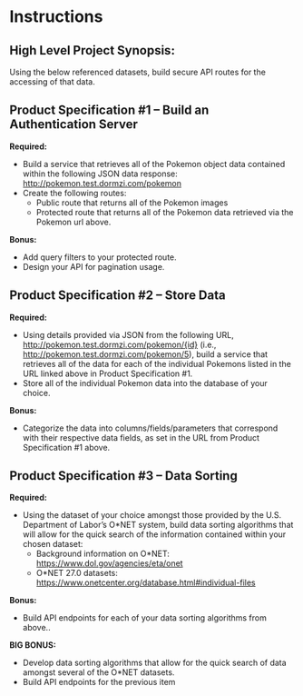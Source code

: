 # Instructions

## High Level Project Synopsis: 
Using the below referenced datasets, build secure API routes for the accessing of that data. 

## Product Specification #1 – Build an Authentication Server 
**Required:** 
 - Build a service that retrieves all of the Pokemon object data contained within the following JSON data response: http://pokemon.test.dormzi.com/pokemon 
  - Create the following routes:
    - Public route that returns all of the Pokemon images
    - Protected route that returns all of the Pokemon data retrieved via the Pokemon url above.

**Bonus:** 
- Add query filters to your protected route.
- Design your API for pagination usage.

## Product Specification #2 – Store Data

**Required:**
- Using details provided via JSON from the following URL, http://pokemon.test.dormzi.com/pokemon/{id} (i.e., http://pokemon.test.dormzi.com/pokemon/5), build a service that retrieves all of the data for each of the individual Pokemons listed in the URL linked above in Product Specification #1.
- Store all of the individual Pokemon data into the database of your choice. 

**Bonus:**
- Categorize the data into columns/fields/parameters that correspond with their respective data fields, as set in the URL from Product Specification #1 above. 

## Product Specification #3 – Data Sorting

**Required:**
- Using the dataset of your choice amongst those provided by the U.S. Department of Labor’s O*NET system, build data sorting algorithms that will allow for the quick search of the information contained within your chosen dataset:
  - Background information on O*NET: https://www.dol.gov/agencies/eta/onet
  - O*NET 27.0 datasets: https://www.onetcenter.org/database.html#individual-files 

**Bonus:**
- Build API endpoints for each of your data sorting algorithms from above..

**BIG BONUS:**
- Develop data sorting algorithms that allow for the quick search of data amongst several of the O*NET datasets.
- Build API endpoints for the previous item